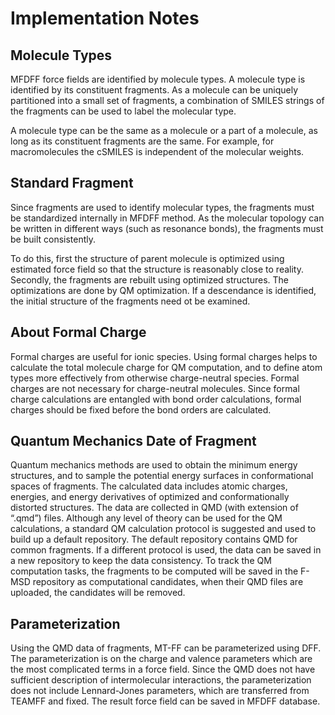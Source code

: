 # Implementation Notes
 
## Molecule Types

MFDFF force fields are identified by molecule types. A molecule type is identified by its constituent fragments. As a molecule can be uniquely partitioned into a small set of fragments, a combination of SMILES strings of the fragments can be used to label the molecular type.

A molecule type can be the same as a molecule or a part of a molecule, as long as its constituent fragments are the same. For example, for macromolecules the cSMILES is independent of the molecular weights. 

## Standard Fragment 

Since fragments are used to identify molecular types, the fragments must be standardized internally in MFDFF method. As the molecular topology can be written in different ways (such as resonance bonds), the fragments must be built consistently. 

To do this, first the structure of parent molecule is optimized using estimated force field so that the structure is reasonably close to reality. Secondly, the fragments are rebuilt using optimized structures. The optimizations are done by QM optimization. If a descendance is identified, the initial structure of the fragments need ot be examined.  

## About Formal Charge

Formal charges are useful for ionic species. Using formal charges helps to calculate the total molecule charge for QM computation, and to define atom types more effectively from otherwise charge-neutral species. Formal charges are not necessary for charge-neutral molecules. Since formal charge calculations are entangled with bond order calculations, formal charges should be fixed before the bond orders are calculated. 

## Quantum Mechanics Date of Fragment

Quantum mechanics methods are used to obtain the minimum energy structures, and to sample the potential energy surfaces in conformational spaces of fragments. The calculated data includes atomic charges, energies, and energy derivatives of optimized and conformationally distorted structures. The data are collected in QMD (with extension of “.qmd”) files. Although any level of theory can be used for the QM calculations, a standard QM calculation protocol is suggested and used to build up a default repository. The default repository contains QMD for common fragments. If a different protocol is used, the data can be saved in a new repository to keep the data consistency. 
To track the QM computation tasks, the fragments to be computed will be saved in the F-MSD repository as computational candidates, when their QMD files are uploaded, the candidates will be removed.  

## Parameterization

Using the QMD data of fragments, MT-FF can be parameterized using DFF. The parameterization is on the charge and valence parameters which are the most complicated terms in a force field. Since the QMD does not have sufficient description of intermolecular interactions, the parameterization does not include Lennard-Jones parameters, which are transferred from TEAMFF and fixed. The result force field can be saved in MFDFF database. 
